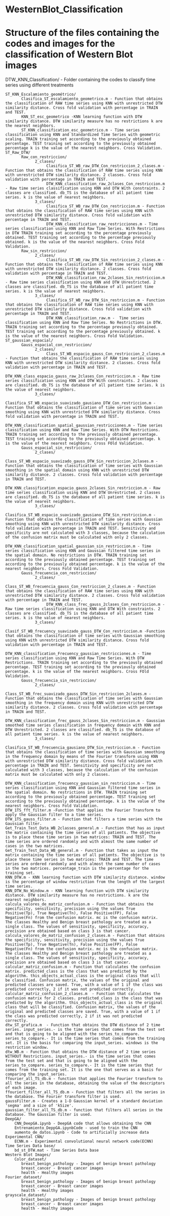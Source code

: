 # WesternBlot_Classification
# Structure of the files containing the codes and images for the classification of Western Blot images


DTW_KNN_Classification/ - Folder containing the codes to classify time series using different treatments

    ST_KNN_Escalamiento_geométrico/
           Clasifica_ST_escalamiento_geometrico.m - Function that obtains the classification of RAW time series using KNN with unrestricted DTW similarity distance. Cross fold validation with percentage in TRAIN and TEST.
           KNN_ST_esc_geometrico -KNN learning function with DTW similarity distance. DTW similarity measure has no restrictions k are the nearest neighbors.
           ST_KNN_classification_esc_geometrico.m - Time series classification using KNN and Standardized Time Series with geometric scaling. TRAIN training set according to the previously obtained percentage. TEST training set according to the previously obtained percentage k is the value of the nearest neighbors. Cross Validation.
    ST_Raw_DTW/
           Raw_con_restriccion/
                 2_clases/
                      Clasifica_ST_WB_raw_DTW_Con_restriccion_2_clases.m - Function that obtains the classification of RAW time series using KNN with unrestricted DTW similarity distance. 2 classes. Cross fold validation with percentage in TRAIN and TEST.
                      DTW_KNN_classification_raw_2clases_Con_restriccion.m - Raw time series classification using KNN and DTW With constraints. 2 classes are classified. db_TS is the database of all patient time series. k is the value of nearest neighbors.
                 3_clases/
                      Clasifica_ST_WB_raw_DTW_Con_restriccion.m - Function that obtains the classification of RAW time series using KNN with unrestricted DTW similarity distance. Cross fold validation with percentage in TRAIN and TEST.
                      DTW_KNN_classification_raw_restricciones.m - Time series classification using KNN and Raw Time Series. With Restrictions in DTW TRAIN training set according to the percentage previously obtained. TEST training set according to the percentage previously obtained. k is the value of the nearest neighbors. Cross Fold Validation.
           Raw_sin_restriccion/
                 2_clases/
                      Clasifica_ST_WB_raw_DTW_Sin_restriccion_2_clases.m - Function that obtains the classification of RAW time series using KNN with unrestricted DTW similarity distance. 2 classes. Cross fold validation with percentage in TRAIN and TEST.
                      DTW_KNN_classification_raw_2clases_Sin_restriccion.m - Raw time series classification using KNN and DTW Unrestricted. 2 classes are classified. db_TS is the database of all patient time series. k is the value of nearest neighbors.
                 3_clases/
                      Clasifica_ST_WB_raw_DTW_Sin_restriccion.m - Function that obtains the classification of RAW time series using KNN with unrestricted DTW similarity distance. Cross fold validation with percentage in TRAIN and TEST.
                      DTW_KNN_classification_raw.m -  Time series classification using KNN and Raw Time Series. No Restrictions in DTW. TRAIN training set according to the percentage previously obtained. TEST training set according to the percentage previously obtained. k is the value of the nearest neighbors. Cross Fold Validation.
    ST_gaussian_espacial/
           Gauss_espacial_con_restriccion/
                 2_clases/
                      Class_ST_WB_espacio_gauss_Con_restriccion_2_clases.m - Function that obtains the classification of RAW time series using KNN with unrestricted DTW similarity distance. 2 classes. Cross fold validation with percentage in TRAIN and TEST.
                      DTW_KNN_class_espacio_gauss_raw_2clases_Con_restriccion.m - Raw time series classification using KNN and DTW With constraints. 2 classes are classified. db_TS is the database of all patient time series. k is the value of nearest neighbors.
                 3_clases/
                      Clasifica_ST_WB_espacio_suavizado_gausiano_DTW_Con_restriccion.m -Function that obtains the classification of time series with Gaussian smoothing using KNN with unrestricted DTW similarity distance. Cross fold validation with percentage in TRAIN and TEST. 
                      DTW_KNN_classification_spatial_gaussian_restricciones.m - Time series classification using KNN and Raw Time Series. With DTW Restrictions. TRAIN training set according to the previously obtained percentage. TEST training set according to the previously obtained percentage. k is the value of the nearest neighbors. Cross FOld Validation.
           Gauss_espacial_sin_restriccion/
                 2_clases/
                      Class_ST_WB_espacio_suavizado_gauss_DTW_Sin_restriccion_2clases.m - Function that obtains the classification of time series with Gaussian smoothing in the spatial domain using KNN with unrestricted DTW similarity distance. 2 classes. Cross fold validation with percentage in TRAIN and TEST.
                      DTW_KNN_classification_espacio_gauss_2clases_Sin_restriccion.m - Raw time series classification using KNN and DTW Unrestricted. 2 classes are classified. db_TS is the database of all patient time series. k is the value of nearest neighbors.
                 3_clases/
                      Clasifica_ST_WB_espacio_suavizado_gausiano_DTW_Sin_restriccion.m - Function that obtains the classification of time series with Gaussian smoothing using KNN with unrestricted DTW similarity distance. Cross fold validation with percentage in TRAIN and TEST. Sensitivity and specificity are not calculated with 3 classes, because the calculation of the confusion matrix must be calculated with only 2 classes.
                      DTW_KNN_classification_spatial_gaussian_sin_restriccion.m - Time series classification using KNN and Gaussian filtered time series in the spatial domain. No restrictions in DTW. TRAIN training set according to the previously obtained percentage. TEST training set according to the previously obtained percentage. k is the value of the nearest neighbors. Cross Fold Validation.
           Gauss_frecuencia_con_restriccion/
                 2_clases/
                      Class_ST_WB_frecuencia_gauss_Con_restriccion_2_clases.m - Function that obtains the classification of RAW time series using KNN with unrestricted DTW similarity distance. 2 classes. Cross fold validation with percentage in TRAIN and TEST.
                      DTW_KNN_class_frec_gauss_2clases_Con_restriccion.m - Raw time series classification using KNN and DTW With constraints. 2 classes are classified. db_TS is the database of all patient time series. k is the value of nearest neighbors.
                 3_clases/
                      Clasif_ST_WB_frecuency_suavizado_gauss_DTW_Con_restriccion.m -Function that obtains the classification of time series with Gaussian smoothing using KNN with unrestricted DTW similarity distance. Cross fold validation with percentage in TRAIN and TEST.
                      DTW_KNN_classification_Frecuency_gaussian_restricciones.m - Time series classification using KNN and Raw Time Series. With DTW Restrictions. TRAIN training set according to the previously obtained percentage. TEST training set according to the previously obtained percentage. k is the value of the nearest neighbors. Cross FOld Validation.
           Gauss_frecuencia_sin_restriccion/
                 2_clases/
                      Class_ST_WB_frec_suavizado_gauss_DTW_Sin_restriccion_2clases.m - Function that obtains the classification of time series with Gaussian smoothing in the frequency domain using KNN with unrestricted DTW similarity distance. 2 classes. Cross fold validation with percentage in TRAIN and TEST.
                      DTW_KNN_classification_frec_gauss_2clases_Sin_restriccion.m - Gaussian smoothed time series classification in frequency domain with KNN and DTW Unrestricted. 2 classes are classified. db_TS is the database of all patient time series. k is the value of nearest neighbors.
                 3_clases/
                      Clasifica_ST_WB_frecuencia_gausiano_DTW_Sin_restriccion.m - Function that obtains the classification of time series with Gaussian smoothing in the frequency domain by means of the Fourier transform using KNN with unrestricted DTW similarity distance. Cross fold validation with percentage in TRAIN and TEST. Sensitivity and specificity are not calculated with 3 classes, because the calculation of the confusion matrix must be calculated with only 2 classes.
                      DTW_KNN_classification_frecuency_gaussian_sin_restriccion.m - Time series classification using KNN and Gaussian filtered time series in the spatial domain. No restrictions in DTW. TRAIN training set according to the previously obtained percentage. TEST training set according to the previously obtained percentage. k is the value of the nearest neighbors. Cross Fold Validation.
    DTW_1TS_fft_filter.m -Function that applies the Fourier Transform to apply the Gaussian filter to a time series.
    DTW_1TS_gauss_filter.m - Function that filters a time series with the Gaussian filter.
    Get_Train_Test_Data_WB_2classes_general.m - Function that has as input the matrix containing the time series of all patients. The objective is to place these time series in two matrices: TRAIN and TEST. The time series are ordered randomly and with almost the same number of cases in the two matrices.
    Get_Train_Test_Data_WB_general.m - Function that takes as input the matrix containing the time series of all patients. The objective is to place these time series in two matrices: TRAIN and TEST. The time series are ordered randomly and with almost the same number of cases in the two matrices. percentage_train is the percentage for the training set.
    KNN_DTW.m - KNN learning function with DTW similarity distance. window is the percentage of window restriction from the length of the largest time series.
    KNN_DTW_No_Window.m - KNN learning function with DTW similarity distance. DTW similarity measure has no restrictions. k are the nearest neighbors.
    calcula_valores_de_matriz_confusion.m - Function that obtains the specificity, sensitivity, precision using the values ​​True Positive(Tp), True Negative(Tn), False Positive(FP), False Negative(Fn) from the confusion matrix. mc is the confusion matrix. The classes Healthy and Benign breast pathology are treated as a single class. The values ​​of sensitivity, specificity, accuracy, precision are obtained based on class 3 is that cancer.
    calcula_valores_de_matriz_confusion_2_clases.m - Function that obtains the specificity, sensitivity, precision using the values ​​True Positive(Tp), True Negative(Tn), False Positive(FP), False Negative(Fn) from the confusion matrix. mc is the confusion matrix. The classes Healthy and Benign breast pathology are treated as a single class. The values ​​of sensitivity, specificity, accuracy, precision are obtained based on class 3 is that cancer.
    calcular_matriz_confusion.m - Function that calculates the confusion matrix. predicted_class is the class that was predicted by the algorithm. this_objects_actual_class is the original class that will be classified. Confusion matrix, the values ​​of the original and predicted classes are saved. True, with a value of 1 if the class was predicted correctly, 2 if it was not predicted correctly.
    calcular_matriz_confusion_2_clases.m  - Function that calculates the confusion matrix for 2 classes. predicted_class is the class that was predicted by the algorithm. this_objects_actual_class is the original class that will be classified. Confusion matrix, the values ​​of the original and predicted classes are saved. True, with a value of 1 if the class was predicted correctly, 2 if it was not predicted correctly.
    dtw_ST_grafica.m  - Function that obtains the DTW distance of 2 time series. input_series.- is the time series that comes from the test set and that is going to be aligned with the series_to_compare. series_to_compare.- It is the time series that comes from the training set. It is the basis for comparing the input_series. windows is the restriction window.
    dtw_WB.m - Function that obtains the DTW distance of 2 time series WITHOUT Restrictions. input_series.- is the time series that comes from the test set and that is going to be aligned with the series_to_compare. series_to_compare.- It is the time series that comes from the training set. It is the one that serves as a basis for comparing the input_series.
    ffourier_all_TS_db.m - function that applies the Fourier transform to all the series in the database, obtaining the value of the descriptors of each image.
    ffouriert_filter_all_TS_db.m - Function that filters all the series in the database. The Fourier transform filter is used.
    gaussFilter.m - Creates a 1-D Gaussian kernel of a standard deviation 'segma' and a size of 'kSize'.
    gaussian_filter_all_TS_db.m - function that filters all series in the database. The Gaussian filter is used.
    DeepGA/
        CNN_DeepGA.ipynb - DeepGA code that allows obtaining the CNN
        Entrenamiento_DeppGA.ipynbCode - used to train the CNN 
        aumento_de_datos.ipynb - Code to artificially increase data
    Experimental CNN/
        ECNN.m - Experimental convolutional neural network code(ECNN)
    Time Series Data base/
        bd_st_DTW.mat - Time Series Data base
    Western Blot Images/
        Color_dataset/
           breast_benign_pathology - Images of benign breast pathology
           breast_cancer - Breast cancer images
           health - Healthy images
    Fourier_dataset/
           breast_benign_pathology - Images of benign breast pathology
           breast_cancer - Breast cancer images
           health - Healthy images
    grayscale_dataset/
           breast_benign_pathology - Images of benign breast pathology
           breast_cancer - Breast cancer images
           health - Healthy images








